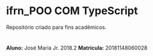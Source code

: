 # ifrn_POO COM TypeScript

Repositório criado para fins acadêmicos.

#

**Aluno:** José Maria Jr. 2018.2
**Matricula:** 20181148060028
